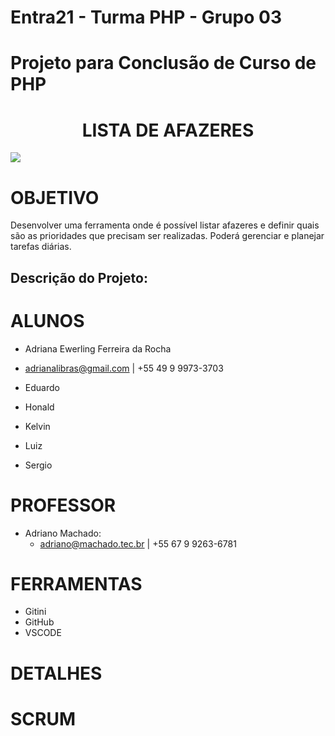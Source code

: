 # Entra21 - Turma PHP - Grupo 03 

# Projeto para Conclusão de Curso de PHP 

<p>
    <h1 align = "center">  LISTA DE AFAZERES </h1>
    <div align = "centro">
    <img src = "https://tutano.trampos.co/wp-content/uploads/2016/09/2016-09-16_lista-de-tarefas.jpg">
    </div>
</p>

# OBJETIVO

Desenvolver uma ferramenta onde é possível listar afazeres e definir quais são as prioridades que precisam ser realizadas. Poderá gerenciar e planejar tarefas diárias.

## Descrição do Projeto: 


# ALUNOS

* Adriana Ewerling Ferreira da Rocha
 - adrianalibras@gmail.com  | +55 49 9 9973-3703

* Eduardo

* Honald

* Kelvin

* Luiz

* Sergio
 

# PROFESSOR

- Adriano Machado: 
  - adriano@machado.tec.br | +55 67 9 9263-6781


# FERRAMENTAS

* Gitini
* GitHub
* VSCODE



# DETALHES

# SCRUM







